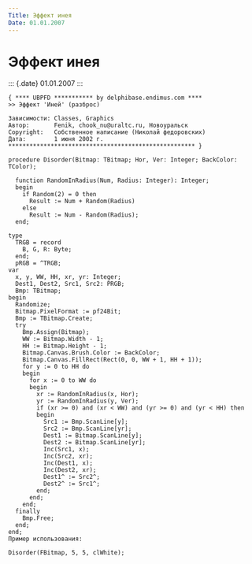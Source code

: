 ```yaml
---
Title: Эффект инея
Date: 01.01.2007
---
```



Эффект инея
===========

::: {.date}
01.01.2007
:::

    { **** UBPFD *********** by delphibase.endimus.com ****
    >> Эффект 'Иней' (разброс)
     
    Зависимости: Classes, Graphics
    Автор:       Fenik, chook_nu@uraltc.ru, Новоуральск
    Copyright:   Собственное написание (Николай федоровских)
    Дата:        1 июня 2002 г.
    ***************************************************** }
     
    procedure Disorder(Bitmap: TBitmap; Hor, Ver: Integer; BackColor: TColor);
     
      function RandomInRadius(Num, Radius: Integer): Integer;
      begin
        if Random(2) = 0 then
          Result := Num + Random(Radius)
        else
          Result := Num - Random(Radius);
      end;
     
    type
      TRGB = record
        B, G, R: Byte;
      end;
      pRGB = ^TRGB;
    var
      x, y, WW, HH, xr, yr: Integer;
      Dest1, Dest2, Src1, Src2: PRGB;
      Bmp: TBitmap;
    begin
      Randomize;
      Bitmap.PixelFormat := pf24Bit;
      Bmp := TBitmap.Create;
      try
        Bmp.Assign(Bitmap);
        WW := Bitmap.Width - 1;
        HH := Bitmap.Height - 1;
        Bitmap.Canvas.Brush.Color := BackColor;
        Bitmap.Canvas.FillRect(Rect(0, 0, WW + 1, HH + 1));
        for y := 0 to HH do
        begin
          for x := 0 to WW do
          begin
            xr := RandomInRadius(x, Hor);
            yr := RandomInRadius(y, Ver);
            if (xr >= 0) and (xr < WW) and (yr >= 0) and (yr < HH) then
            begin
              Src1 := Bmp.ScanLine[y];
              Src2 := Bmp.ScanLine[yr];
              Dest1 := Bitmap.ScanLine[y];
              Dest2 := Bitmap.ScanLine[yr];
              Inc(Src1, x);
              Inc(Src2, xr);
              Inc(Dest1, x);
              Inc(Dest2, xr);
              Dest1^ := Src2^;
              Dest2^ := Src1^;
            end;
          end;
        end;
      finally
        Bmp.Free;
      end;
    end;
    Пример использования: 
     
    Disorder(FBitmap, 5, 5, clWhite); 
     

